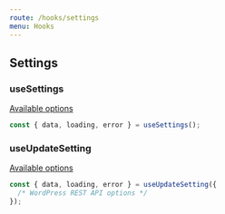 ```yaml
---
route: /hooks/settings
menu: Hooks
---
```


## Settings

### useSettings

[Available options](https://developer.wordpress.org/rest-api/reference/settings/#list-settings)

```jsx
const { data, loading, error } = useSettings();
```

### useUpdateSetting

[Available options](https://developer.wordpress.org/rest-api/reference/settings/#update-a-settings)

```jsx
const { data, loading, error } = useUpdateSetting({
  /* WordPress REST API options */
});
```
